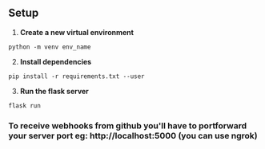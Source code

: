 
## Setup

1. **Create a new virtual environment**

```
python -m venv env_name
```

2. **Install dependencies**

```
pip install -r requirements.txt --user
```

3. **Run the flask server**

```
flask run
```

### To receive webhooks from github you'll have to portforward your server port eg: http://localhost:5000 (you can use ngrok)
